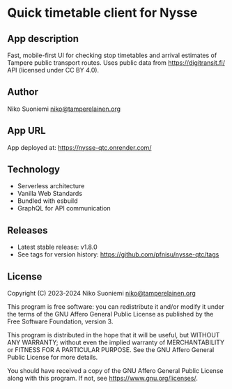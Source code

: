 # Quick timetable client for Nysse

## App description

Fast, mobile-first UI for checking stop timetables and arrival estimates of Tampere public transport routes. Uses public data from <https://digitransit.fi/> API (licensed under CC BY 4.0).

## Author

Niko Suoniemi <niko@tamperelainen.org>

## App URL

App deployed at: <https://nysse-qtc.onrender.com/>

## Technology

* Serverless architecture
* Vanilla Web Standards
* Bundled with esbuild
* GraphQL for API communication

## Releases

* Latest stable release: v1.8.0
* See tags for version history: <https://github.com/pfnisu/nysse-qtc/tags>

## License

Copyright (C) 2023-2024 Niko Suoniemi <niko@tamperelainen.org>

This program is free software: you can redistribute it and/or modify it under the terms of the GNU Affero General Public License as published by the Free Software Foundation, version 3.

This program is distributed in the hope that it will be useful, but WITHOUT ANY WARRANTY; without even the implied warranty of MERCHANTABILITY or FITNESS FOR A PARTICULAR PURPOSE. See the GNU Affero General Public License for more details.

You should have received a copy of the GNU Affero General Public License along with this program. If not, see <https://www.gnu.org/licenses/>.
